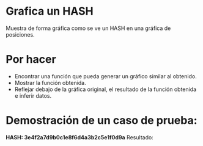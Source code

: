 # Grafica un HASH
Muestra de forma gráfica como se ve un HASH en una gráfica de posiciones. 

# Por hacer
* Encontrar una función que pueda generar un gráfico similar al obtenido.
* Mostrar la función obtenida.
* Reflejar debajo de la gráfica original, el resultado de la función obtenida e inferir datos.

# Demostración de un caso de prueba: 
<b>HASH: 3e4f2a7d9b0c1e8f6d4a3b2c5e1f0d9a</b>
Resultado:
<img src=""/>
  

